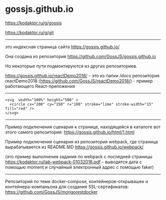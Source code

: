 # gossjs.github.io
https://kodaktor.ru/g/gossjs

https://kodaktor.ru/g/git

----

это индексная страница сайта https://gossjs.github.io/

Она создана из репозитория https://github.com/GossJS/gossjs.github.io

Но некоторые пути подмонтируются из других репозиториев.

https://gossjs.github.io/reactDemo2018/ - это из папки /docs репозитория reactDemo2018 (https://github.com/GossJS/reactDemo2018/) - пример работающего React-приложения

---
    <svg  width="100%" height="500" >
      <circle cx="200" cy="150" r="100" stroke="lime" stroke-width="15" fill="red" />
    </svg>
---

Пример подключения сценария к странице, находящейся в каталоге вот этого самого репозитория:
https://gossjs.github.io/html/1.html

Пример подключения сценария из репозитория webpack, где страница вырабатывается из README.MD
https://gossjs.github.io/webpack/

(это пример выполнения задания по webpack c последней страницы https://kodaktor.ru/lab-webpack-01032018.pdf - выводятся дата с помощью moment и случайный электронный адрес с помощью faker)

---

Репозиторий по теме docker-compose, контейнеров-открывашек и контейнера-компаньона для создания SSL-сертификатов: https://github.com/GossJS/mongorestdocker
